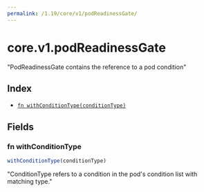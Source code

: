 ```yaml
---
permalink: /1.19/core/v1/podReadinessGate/
---
```


# core.v1.podReadinessGate

"PodReadinessGate contains the reference to a pod condition"

## Index

* [`fn withConditionType(conditionType)`](#fn-withconditiontype)

## Fields

### fn withConditionType

```ts
withConditionType(conditionType)
```

"ConditionType refers to a condition in the pod's condition list with matching type."